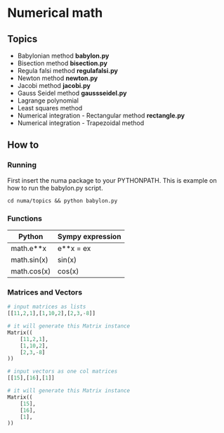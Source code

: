 # Numerical math

## Topics

* Babylonian method **babylon.py**
* Bisection method **bisection.py**
* Regula falsi method **regulafalsi.py**
* Newton method **newton.py**
* Jacobi method **jacobi.py**
* Gauss Seidel method **gaussseidel.py**
* Lagrange polynomial
* Least squares method
* Numerical integration - Rectangular method **rectangle.py**
* Numerical integration - Trapezoidal method

## How to

### Running

First insert the numa package to your PYTHONPATH. This is example on how to run the babylon.py script.

    cd numa/topics && python babylon.py

### Functions

Python        | Sympy expression
------------- | ----------------
math.e**x     | e**x = ex
math.sin(x)   | sin(x)
math.cos(x)   | cos(x)

### Matrices and Vectors

```python
# input matrices as lists
[[11,2,1],[1,10,2],[2,3,-8]]

# it will generate this Matrix instance
Matrix((
    [11,2,1],
    [1,10,2],
    [2,3,-8]
))

# input vectors as one col matrices
[[15],[16],[1]]

# it will generate this Matrix instance
Matrix((
    [15],
    [16],
    [1],
))
```
